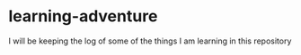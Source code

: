 # learning-adventure
I will be keeping the log of some of the things I am learning in this repository
